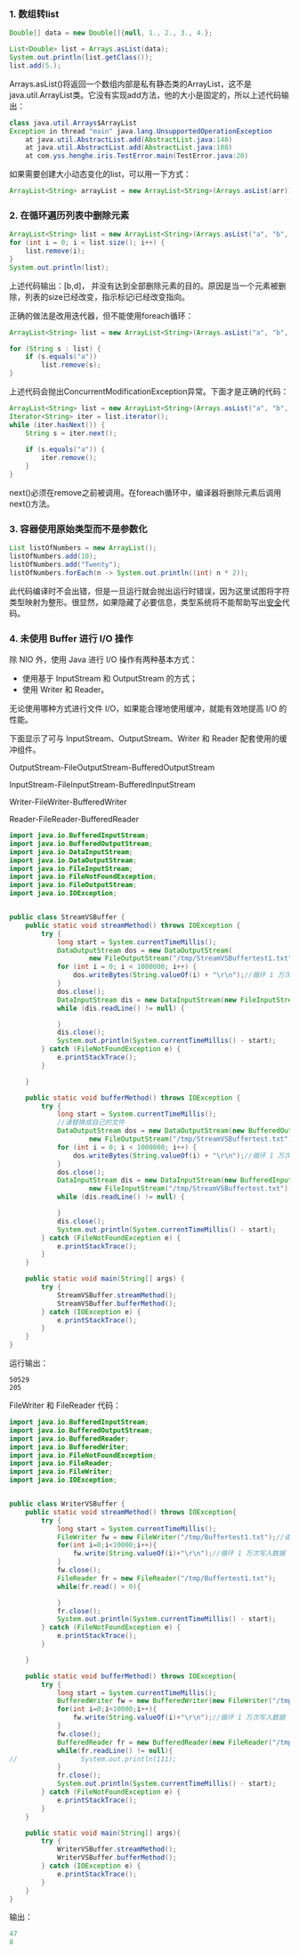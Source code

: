 ### 1. 数组转list

```java
Double[] data = new Double[]{null, 1., 2., 3., 4.};

List<Double> list = Arrays.asList(data);
System.out.println(list.getClass());
list.add(5.);
```

Arrays.asList()将返回一个数组内部是私有静态类的ArrayList，这不是java.util.ArrayList类。它没有实现add方法，他的大小是固定的，所以上述代码输出：

```java
class java.util.Arrays$ArrayList
Exception in thread "main" java.lang.UnsupportedOperationException
	at java.util.AbstractList.add(AbstractList.java:148)
	at java.util.AbstractList.add(AbstractList.java:108)
	at com.yss.henghe.iris.TestError.main(TestError.java:20)
```

如果需要创建大小动态变化的list，可以用一下方式：

```java
ArrayList<String> arrayList = new ArrayList<String>(Arrays.asList(arr));
```



### 2. 在循环遍历列表中删除元素

```java
ArrayList<String> list = new ArrayList<String>(Arrays.asList("a", "b", "c", "d"));
for (int i = 0; i < list.size(); i++) {
	list.remove(i);
}
System.out.println(list);
```

上述代码输出：[b,d]， 并没有达到全部删除元素的目的。原因是当一个元素被删除，列表的size已经改变，指示标记i已经改变指向。

正确的做法是改用迭代器，但不能使用foreach循环：

```java
ArrayList<String> list = new ArrayList<String>(Arrays.asList("a", "b", "c", "d"));

for (String s : list) {
    if (s.equals("a"))
        list.remove(s);
}
```

上述代码会抛出ConcurrentModificationException异常。下面才是正确的代码：

```java
ArrayList<String> list = new ArrayList<String>(Arrays.asList("a", "b", "c", "d"));
Iterator<String> iter = list.iterator();
while (iter.hasNext()) {
	String s = iter.next();
 
	if (s.equals("a")) {
		iter.remove();
	}
}
```

next()必须在remove之前被调用。在foreach循环中，编译器将删除元素后调用next()方法。

### 3. 容器使用原始类型而不是参数化

```java
List listOfNumbers = new ArrayList();  
listOfNumbers.add(10);  
listOfNumbers.add("Twenty");  
listOfNumbers.forEach(n -> System.out.println((int) n * 2)); 
```

此代码编译时不会出错，但是一旦运行就会抛出运行时错误，因为这里试图将字符类型映射为整形。很显然，如果隐藏了必要信息，类型系统将不能帮助写出[安全](http://blog.oneapm.com/tags-anquan.html)代码。

### 4. 未使用 Buffer 进行 I/O 操作

除 NIO 外，使用 Java 进行 I/O 操作有两种基本方式：

- 使用基于 InputStream 和 OutputStream 的方式；
- 使用 Writer 和 Reader。

无论使用哪种方式进行文件 I/O，如果能合理地使用缓冲，就能有效地提高 I/O 的性能。

下面显示了可与 InputStream、OutputStream、Writer 和 Reader 配套使用的缓冲组件。

OutputStream-FileOutputStream-BufferedOutputStream

InputStream-FileInputStream-BufferedInputStream

Writer-FileWriter-BufferedWriter

Reader-FileReader-BufferedReader

```java
import java.io.BufferedInputStream;
import java.io.BufferedOutputStream;
import java.io.DataInputStream;
import java.io.DataOutputStream;
import java.io.FileInputStream;
import java.io.FileNotFoundException;
import java.io.FileOutputStream;
import java.io.IOException;


public class StreamVSBuffer {
    public static void streamMethod() throws IOException {
        try {
            long start = System.currentTimeMillis();
            DataOutputStream dos = new DataOutputStream(
                    new FileOutputStream("/tmp/StreamVSBuffertest1.txt"));
            for (int i = 0; i < 1000000; i++) {
                dos.writeBytes(String.valueOf(i) + "\r\n");//循环 1 万次写入数据
            }
            dos.close();
            DataInputStream dis = new DataInputStream(new FileInputStream("/tmp/StreamVSBuffertest1.txt"));
            while (dis.readLine() != null) {

            }
            dis.close();
            System.out.println(System.currentTimeMillis() - start);
        } catch (FileNotFoundException e) {
            e.printStackTrace();
        }

    }

    public static void bufferMethod() throws IOException {
        try {
            long start = System.currentTimeMillis();
            //请替换成自己的文件
            DataOutputStream dos = new DataOutputStream(new BufferedOutputStream(
                    new FileOutputStream("/tmp/StreamVSBuffertest.txt")));
            for (int i = 0; i < 1000000; i++) {
                dos.writeBytes(String.valueOf(i) + "\r\n");//循环 1 万次写入数据
            }
            dos.close();
            DataInputStream dis = new DataInputStream(new BufferedInputStream(
                    new FileInputStream("/tmp/StreamVSBuffertest.txt")));
            while (dis.readLine() != null) {

            }
            dis.close();
            System.out.println(System.currentTimeMillis() - start);
        } catch (FileNotFoundException e) {
            e.printStackTrace();
        }
    }

    public static void main(String[] args) {
        try {
            StreamVSBuffer.streamMethod();
            StreamVSBuffer.bufferMethod();
        } catch (IOException e) {
            e.printStackTrace();
        }
    }
}
```

运行输出：

```
50529
205
```

FileWriter 和 FileReader 代码：

```java
import java.io.BufferedInputStream;
import java.io.BufferedOutputStream;
import java.io.BufferedReader;
import java.io.BufferedWriter;
import java.io.FileNotFoundException;
import java.io.FileReader;
import java.io.FileWriter;
import java.io.IOException;


public class WriterVSBuffer {
    public static void streamMethod() throws IOException{
        try {
            long start = System.currentTimeMillis();
            FileWriter fw = new FileWriter("/tmp/Buffertest1.txt");//请替换成自己的文件
            for(int i=0;i<10000;i++){
                fw.write(String.valueOf(i)+"\r\n");//循环 1 万次写入数据
            }
            fw.close();
            FileReader fr = new FileReader("/tmp/Buffertest1.txt");
            while(fr.read() > 0){

            }
            fr.close();
            System.out.println(System.currentTimeMillis() - start);
        } catch (FileNotFoundException e) {
            e.printStackTrace();
        }

    }

    public static void bufferMethod() throws IOException{
        try {
            long start = System.currentTimeMillis();
            BufferedWriter fw = new BufferedWriter(new FileWriter("/tmp/Buffertest2.txt"));//请替换成自己的文件
            for(int i=0;i<10000;i++){
                fw.write(String.valueOf(i)+"\r\n");//循环 1 万次写入数据
            }
            fw.close();
            BufferedReader fr = new BufferedReader(new FileReader("/tmp/Buffertest2.txt"));
            while(fr.readLine() != null){
//                System.out.println(111);
            }
            fr.close();
            System.out.println(System.currentTimeMillis() - start);
        } catch (FileNotFoundException e) {
            e.printStackTrace();
        }
    }

    public static void main(String[] args){
        try {
            WriterVSBuffer.streamMethod();
            WriterVSBuffer.bufferMethod();
        } catch (IOException e) {
            e.printStackTrace();
        }
    }
}
```

输出：

```java
47
8
```

